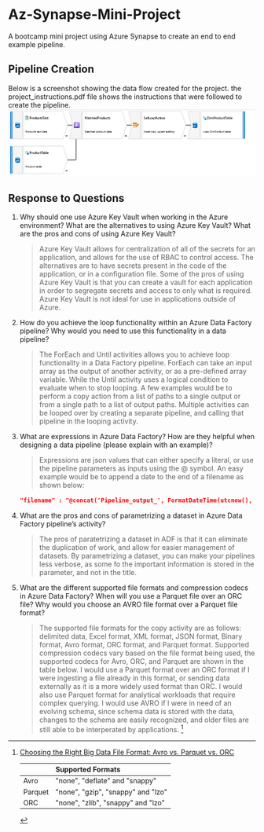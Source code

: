 # Az-Synapse-Mini-Project

A bootcamp mini project using Azure Synapse to create an end to end example pipeline.

## Pipeline Creation
Below is a screenshot showing the data flow created for the project. the project_instructions.pdf file shows the instructions that were followed to create the pipeline.
![A Screenshot of the Dataflow Created](dataflow.png?raw=true)

## Response to Questions

1. Why should one use Azure Key Vault when working in the Azure environment? What are the alternatives to using Azure Key Vault? What are the pros and cons of using Azure Key Vault?

    > Azure Key Vault allows for centralization of all of the secrets for an application, and allows for the use of RBAC to control access. The alternatives are to have secrets present in the code of the application, or in a configuration file. Some of the pros of using Azure Key Vault is that you can create a vault for each application in order to segregate secrets and access to only what is required. Azure Key Vault is not ideal for use in applications outside of Azure.

2. How do you achieve the loop functionality within an Azure Data Factory pipeline? Why would you need to use this functionality in a data pipeline?

    > The ForEach and Until activities allows you to achieve loop functionality in a Data Factory pipeline. ForEach can take an input array as the output of another activity, or as a pre-defined array variable. While the Until activity uses a logical condition to evaluate when to stop looping. A few examples would be to perform a copy action from a list of paths to a single output or from a single path to a list of output paths. Multiple activities can be looped over by creating a separate pipeline, and calling that pipeline in the looping activity.

3. What are expressions in Azure Data Factory? How are they helpful when designing a data pipeline (please explain with an example)?

    > Expressions are json values that can either specify a literal, or use the pipeline parameters as inputs using the @ symbol. An easy example would be to append a date to the end of a filename as shown below:
    ``` json
    "filename" : "@concat('Pipeline_output_', FormatDateTime(utcnow(), 'YYYY-MM-DD'))"
    ```
4. What are the pros and cons of parametrizing a dataset in Azure Data Factory pipeline’s activity?

    > The pros of paratetrizing a dataset in ADF is that it can eliminate the duplication of work, and allow for easier management of datasets. By parametrizing a dataset, you can make your pipelines less verbose, as some fo the important information is stored in the parameter, and not in the title.

5. What are the different supported file formats and compression codecs in Azure Data Factory? When will you use a Parquet file over an ORC file? Why would you choose an AVRO file format over a Parquet file format?

    > The supported file formats for the copy activity are as follows: delimited data, Excel format, XML format, JSON format, Binary format, Avro format, ORC format, and Parquet format. Supported compression codecs vary based on the file format being used, the supported codecs for Avro, ORC, and Parquet are shown in the table below. I would use a Parquet format over an ORC format if I were ingesting a file already in this format, or sending data externally as it is a more widely used format than ORC. I would also use Parquet format for analytical workloads that require complex querying. I would use AVRO if I were in need of an evolving schema, since schema data is stored with the data, changes to the schema are easily recognized, and older files are still able to be interperated by applications. [^1]

[^1]: [Choosing the Right Big Data File Format: Avro vs. Parquet vs. ORC](https://blog.det.life/choosing-the-right-big-data-file-format-avro-vs-parquet-vs-orc-c868ffbe5a4e)


    |  | Supported Formats |
    |---|---|
    | Avro | "none", "deflate" and "snappy" |
    | Parquet | "none", "gzip", "snappy" and "lzo" |
    | ORC | "none", "zlib", "snappy" and "lzo" |
